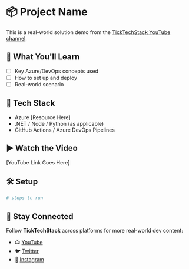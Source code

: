 # 📦 Project Name

This is a real-world solution demo from the [TickTechStack YouTube channel](https://www.youtube.com/@TickTechStack).

## 📌 What You'll Learn
- [ ] Key Azure/DevOps concepts used
- [ ] How to set up and deploy
- [ ] Real-world scenario

## 🚀 Tech Stack
- Azure [Resource Here]
- .NET / Node / Python (as applicable)
- GitHub Actions / Azure DevOps Pipelines

## ▶️ Watch the Video
[YouTube Link Goes Here]

## 🛠️ Setup
```bash
# steps to run

```
## 🤝 Stay Connected

Follow **TickTechStack** across platforms for more real-world dev content:
- 📺 [YouTube](https://www.youtube.com/@TickTechStack)
- 🐦 [Twitter](https://twitter.com/ticktechstack)
- 📸 [Instagram](https://www.instagram.com/ticktechstack)
